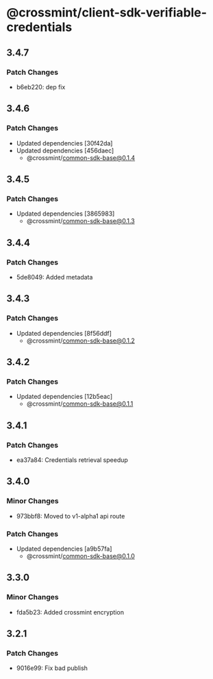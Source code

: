 # @crossmint/client-sdk-verifiable-credentials

## 3.4.7

### Patch Changes

-   b6eb220: dep fix

## 3.4.6

### Patch Changes

-   Updated dependencies [30f42da]
-   Updated dependencies [456daec]
    -   @crossmint/common-sdk-base@0.1.4

## 3.4.5

### Patch Changes

-   Updated dependencies [3865983]
    -   @crossmint/common-sdk-base@0.1.3

## 3.4.4

### Patch Changes

-   5de8049: Added metadata

## 3.4.3

### Patch Changes

-   Updated dependencies [8f56ddf]
    -   @crossmint/common-sdk-base@0.1.2

## 3.4.2

### Patch Changes

-   Updated dependencies [12b5eac]
    -   @crossmint/common-sdk-base@0.1.1

## 3.4.1

### Patch Changes

-   ea37a84: Credentials retrieval speedup

## 3.4.0

### Minor Changes

-   973bbf8: Moved to v1-alpha1 api route

### Patch Changes

-   Updated dependencies [a9b57fa]
    -   @crossmint/common-sdk-base@0.1.0

## 3.3.0

### Minor Changes

-   fda5b23: Added crossmint encryption

## 3.2.1

### Patch Changes

-   9016e99: Fix bad publish
